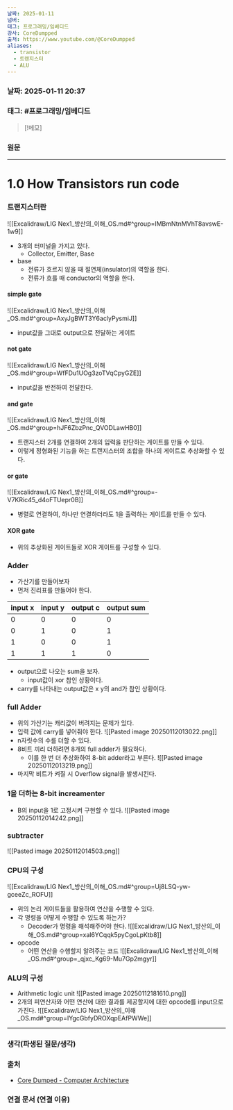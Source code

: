 ```yaml
---
날짜: 2025-01-11
넘버: 
태그: 프로그래밍/임베디드
강사: CoreDumpped
출처: https://www.youtube.com/@CoreDumpped
aliases:
  - transistor
  - 트랜지스터
  - ALU
---
```

### 날짜:  2025-01-11 20:37

### 태그: #프로그래밍/임베디드 
>[!메모]
>

### 원문
---
# 1.0 How Transistors run code
### 트랜지스터란
![[Excalidraw/LIG Nex1_방산의_이해_OS.md#^group=IMBmNtnMVhT8avswE-1w9]]
- 3개의 터미널을 가지고 있다.
	- Collector, Emitter, Base
- base
	- 전류가 흐르지 않을 때 절연체(insulator)의 역할을 한다.
	- 전류가 흐를 때 conductor의 역할을 한다.
#### simple gate
![[Excalidraw/LIG Nex1_방산의_이해_OS.md#^group=AxyJgBWT3Y6aclyPysmiJ]]
- input값을 그대로 output으로 전달하는 게이트
#### not gate
![[Excalidraw/LIG Nex1_방산의_이해_OS.md#^group=WfFDu1UOg3zoTVqCpyGZE]]
- input값을 반전하여 전달한다.
#### and gate
![[Excalidraw/LIG Nex1_방산의_이해_OS.md#^group=hJF6ZbzPnc_QVODLawHB0]]
- 트랜지스터 2개를 연결하여 2개의 입력을 판단하는 게이트를 만들 수 있다.
- 이렇게 정형화된 기능을 하는 트랜지스터의 조합을 하나의 게이트로 추상화할 수 있다.
#### or gate
![[Excalidraw/LIG Nex1_방산의_이해_OS.md#^group=-V7KRic45_d4oFTUepr0B]]
- 병렬로 연결하여, 하나만 연결하더라도 1을 출력하는 게이트를 만들 수 있다.
#### XOR gate
- 위의 추상화된 게이트들로 XOR 게이트를 구성할 수 있다.
### Adder
- 가산기를 만들어보자 
- 먼저 진리표를 만들어야 한다.

| input x | input y | output c | output sum |
| ------- | ------- | -------- | ---------- |
| 0       | 0       | 0        | 0          |
| 0       | 1       | 0        | 1          |
| 1       | 0       | 0        | 1          |
| 1       | 1       | 1        | 0          |
- output으로 나오는 sum을 보자.
	- input값이 xor 참인 상황이다.
- carry를 나타내는 output값은 x y의 and가 참인 상황이다.
### full Adder
- 위의 가산기는 캐리값이 버려지는 문제가 있다.
- 입력 값에 carry를 넣어줘야 한다.
![[Pasted image 20250112013022.png]]
- n자릿수의 수를 더할 수 있다.
- 8비트 끼리 더하려면 8개의 full adder가 필요하다.
	- 이를 한 번 더 추상화하여 8-bit adder라고 부른다.
![[Pasted image 20250112013219.png]]
- 마지막 비트가 켜질 시 Overflow signal을 발생시킨다.
### 1을 더하는 8-bit increamenter
- B의 input을 1로 고정시켜 구현할 수 있다.
![[Pasted image 20250112014242.png]]
### subtracter
![[Pasted image 20250112014503.png]]
### CPU의 구성
![[Excalidraw/LIG Nex1_방산의_이해_OS.md#^group=Uj8LSQ-yw-gceeZc_ROFU]]
- 위의 논리 게이트들을 활용하여 연산을 수행할 수 있다.
- 각 명령을 어떻게 수행할 수 있도록 하는가?
	- Decoder가 명령을 해석해주어야 한다.
![[Excalidraw/LIG Nex1_방산의_이해_OS.md#^group=xal6YCqqk5pyCgoLpKtb8]]
- opcode
	- 어떤 연산을 수행할지 알려주는 코드
![[Excalidraw/LIG Nex1_방산의_이해_OS.md#^group=_qjxc_Kg69-Mu7Gp2mgyr]]
### ALU의 구성
- Arithmetic logic unit
![[Pasted image 20250112181610.png]]
- 2개의 피연산자와 어떤 연산에 대한 결과를 제공할지에 대한 opcode를 input으로 가진다.
![[Excalidraw/LIG Nex1_방산의_이해_OS.md#^group=IYgcGbfyDROXqpEAfPWWe]]

---
### 생각(파생된 질문/생각)

### 출처
- [Core Dumped - Computer Architecture](https://www.youtube.com/@CoreDumpped)
### 연결 문서 (연결 이유)
